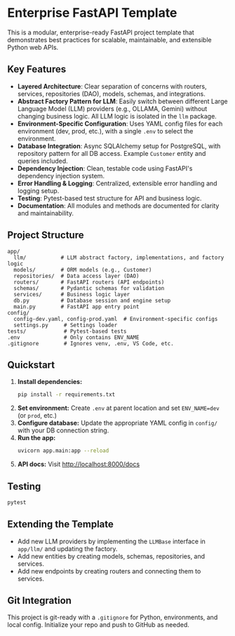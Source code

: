 # Enterprise FastAPI Template

This is a modular, enterprise-ready FastAPI project template that demonstrates best practices for scalable, maintainable, and extensible Python web APIs.

## Key Features
- **Layered Architecture**: Clear separation of concerns with routers, services, repositories (DAO), models, schemas, and integrations.
- **Abstract Factory Pattern for LLM**: Easily switch between different Large Language Model (LLM) providers (e.g., OLLAMA, Gemini) without changing business logic. All LLM logic is isolated in the `llm` package.
- **Environment-Specific Configuration**: Uses YAML config files for each environment (dev, prod, etc.), with a single `.env` to select the environment.
- **Database Integration**: Async SQLAlchemy setup for PostgreSQL, with repository pattern for all DB access. Example `Customer` entity and queries included.
- **Dependency Injection**: Clean, testable code using FastAPI's dependency injection system.
- **Error Handling & Logging**: Centralized, extensible error handling and logging setup.
- **Testing**: Pytest-based test structure for API and business logic.
- **Documentation**: All modules and methods are documented for clarity and maintainability.

## Project Structure
```
app/
  llm/           # LLM abstract factory, implementations, and factory logic
  models/        # ORM models (e.g., Customer)
  repositories/  # Data access layer (DAO)
  routers/       # FastAPI routers (API endpoints)
  schemas/       # Pydantic schemas for validation
  services/      # Business logic layer
  db.py          # Database session and engine setup
  main.py        # FastAPI app entry point
config/
  config-dev.yaml, config-prod.yaml  # Environment-specific configs
  settings.py     # Settings loader
tests/            # Pytest-based tests
.env              # Only contains ENV_NAME
.gitignore        # Ignores venv, .env, VS Code, etc.
```

## Quickstart
1. **Install dependencies:**
   ```sh
   pip install -r requirements.txt
   ```
2. **Set environment:**
   Create `.env` at parent location and set `ENV_NAME=dev` (or `prod`, etc.)
3. **Configure database:**
   Update the appropriate YAML config in `config/` with your DB connection string.
4. **Run the app:**
   ```sh
   uvicorn app.main:app --reload
   ```
5. **API docs:**
   Visit [http://localhost:8000/docs](http://localhost:8000/docs)

## Testing
```sh
pytest
```

## Extending the Template
- Add new LLM providers by implementing the `LLMBase` interface in `app/llm/` and updating the factory.
- Add new entities by creating models, schemas, repositories, and services.
- Add new endpoints by creating routers and connecting them to services.

## Git Integration
This project is git-ready with a `.gitignore` for Python, environments, and local config. Initialize your repo and push to GitHub as needed.
